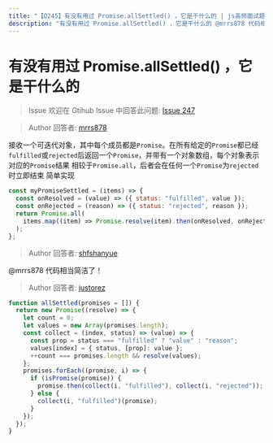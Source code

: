 ```yaml
---
title: "【Q245】有没有用过 Promise.allSettled() ，它是干什么的 | js高频面试题"
description: "有没有用过 Promise.allSettled() ，它是干什么的 @mrrs878 代码相当简洁了！  字节跳动面试题、阿里腾讯面试题、美团小米面试题。"
---
```


# 有没有用过 Promise.allSettled() ，它是干什么的

> Issue
> 欢迎在 Gtihub Issue 中回答此问题: [Issue 247](https://github.com/shfshanyue/Daily-Question/issues/247)

> Author
> 回答者: [mrrs878](https://github.com/mrrs878)

接收一个可迭代对象，其中每个成员都是`Promise`。在所有给定的`Promise`都已经`fulfilled`或`rejected`后返回一个`Promise`，并带有一个对象数组，每个对象表示对应的`Promise`结果
相较于`Promise.all`，后者会在任何一个`Promise`为`rejected`时立即结束
简单实现

```js
const myPromiseSettled = (items) => {
  const onResolved = (value) => ({ status: "fulfilled", value });
  const onRejected = (reason) => ({ status: "rejected", reason });
  return Promise.all(
    items.map((item) => Promise.resolve(item).then(onResolved, onRejected)),
  );
};
```

> Author
> 回答者: [shfshanyue](https://github.com/shfshanyue)

@mrrs878 代码相当简洁了！

> Author
> 回答者: [justorez](https://github.com/justorez)

```js
function allSettled(promises = []) {
  return new Promise((resolve) => {
    let count = 0;
    let values = new Array(promises.length);
    const collect = (index, status) => (value) => {
      const prop = status === "fulfilled" ? "value" : "reason";
      values[index] = { status, [prop]: value };
      ++count === promises.length && resolve(values);
    };
    promises.forEach((promise, i) => {
      if (isPromise(promise)) {
        promise.then(collect(i, "fulfilled"), collect(i, "rejected"));
      } else {
        collect(i, "fulfilled")(promise);
      }
    });
  });
}
```

